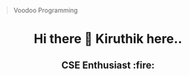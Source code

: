 <!--
**kiruthikvishaal/kiruthikvishaal** is a ✨ _special_ ✨ repository because its `README.md` (this file) appears on your GitHub profile.

Here are some ideas to get you started:

- 🔭 I’m currently working on ...
- 🌱 I’m currently learning ...
- 👯 I’m looking to collaborate on ...
- 🤔 I’m looking for help with ...
- 💬 Ask me about ...
- 📫 How to reach me: ...
- 😄 Pronouns: ...
- ⚡ Fun fact: ...
-->
> Voodoo Programming
<!--## Hi there 👋 Kiruthik here..-->

<div align="center">
  <center><h1>Hi there 👋 Kiruthik here..</h1></center>
</div>
<div align="center">
  <center><h2>CSE Enthusiast :fire:</h2></center>
</div>


